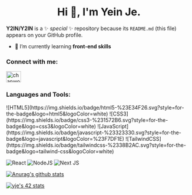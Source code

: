 <h1 align="center">Hi 👋, I'm Yein Je.</h1>


**Y2IN/Y2IN** is a ✨ _special_ ✨ repository because its `README.md` (this file) appears on your GitHub profile.


- 🌱 I’m currently learning **front-end skills**

<h3 align="left">Connect with me:</h3>
<p align="left">
<a href="https://www.instagram.com/y2in_oo/" target="blank"><img align="center" src="https://raw.githubusercontent.com/rahuldkjain/github-profile-readme-generator/master/src/images/icons/Social/instagram.svg" alt="chanwoong1" height="30" width="40" /></a>
</p>
<h3 align="left">Languages and Tools:</h3>
![HTML5](https://img.shields.io/badge/html5-%23E34F26.svg?style=for-the-badge&logo=html5&logoColor=white)
![CSS3](https://img.shields.io/badge/css3-%231572B6.svg?style=for-the-badge&logo=css3&logoColor=white)
![JavaScript](https://img.shields.io/badge/javascript-%23323330.svg?style=for-the-badge&logo=javascript&logoColor=%23F7DF1E)
![TailwindCSS](https://img.shields.io/badge/tailwindcss-%2338B2AC.svg?style=for-the-badge&logo=tailwind-css&logoColor=white)

![React](https://img.shields.io/badge/react-%2320232a.svg?style=for-the-badge&logo=react&logoColor=%2361DAFB)
![NodeJS](https://img.shields.io/badge/node.js-6DA55F?style=for-the-badge&logo=node.js&logoColor=white)
![Next JS](https://img.shields.io/badge/Next-black?style=for-the-badge&logo=next.js&logoColor=white) 

[![Anurag's github stats](https://github-readme-stats.vercel.app/api?username=Y2IN)](https://github.com/anuraghazra/github-readme-stats)

<a href="https://github.com/JaeSeoKim/badge42"><img src="https://badge42.vercel.app/api/v2/cl5ccekbo007809megmib8wjg/stats?cursusId=21&coalitionId=88" alt="yje's 42 stats" /></a>
